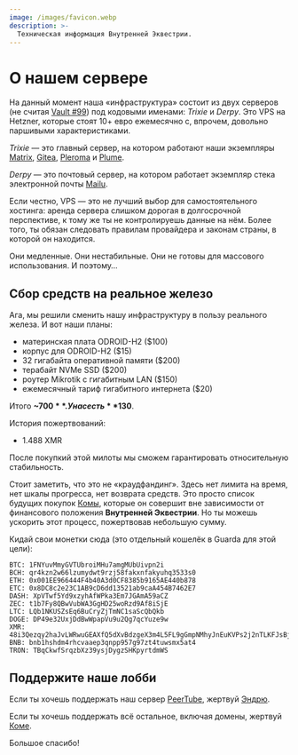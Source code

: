 ```yaml
---
image: /images/favicon.webp
description: >-
  Техническая информация Внутренней Эквестрии.
---
```


# О нашем сервере

На данный момент наша «инфраструктура» состоит из двух серверов (не считая [Vault #99](/ru/how/peertube.md)) под кодовыми именами: *Trixie* и *Derpy*. Это VPS на Hetzner, которые
стоят 10+ евро ежемесячно с, впрочем, довольно паршивыми характеристиками.

*Trixie* — это главный сервер, на котором работают наши экземпляры [Matrix](/ru/how/matrix.md), [Gitea](/ru/how/gitea.md), [Pleroma](/ru/how/pleroma.md) и [Plume](/ru/how/plume.md).

*Derpy* — это почтовый сервер, на котором работает экземпляр стека электронной почты [Mailu](/ru/how/email.md).

Если честно, VPS — это не лучший выбор для самостоятельного хостинга: аренда сервера
слишком дорогая в долгосрочной перспективе, к тому же ты не контролируешь данные
на нём. Более того, ты обязан следовать правилам провайдера и законам страны, в
которой он находится.

Они медленные. Они нестабильные. Они не готовы для массового использования. И поэтому…

## Сбор средств на реальное железо

Ага, мы решили сменить нашу инфраструктуру в пользу реального железа. И вот наши планы:

- материнская плата ODROID-H2 ($100)
- корпус для ODROID-H2 ($15)
- 32 гигабайта оперативной памяти ($200)
- терабайт NVMe SSD ($200)
- роутер Mikrotik с гигабитным LAN ($150)
- ежемесячный тариф гигабитного интернета ($20)

Итого **~$700**. У нас есть **$130**.

История пожертвований:

- 1.488 XMR

После покупкий этой милоты мы сможем гарантировать относительную стабильность.

Стоит заметить, что это не «краудфандинг». Здесь нет лимита на время, нет шкалы
прогресса, нет возврата средств. Это просто список будущих покупок [Комы](/ru/who/commagray.md),
которые он совершит вне зависимости от финансового положения **Внутренней Эквестрии**.
Но ты можешь ускорить этот процесс, пожертвовав небольшую сумму.

Кидай свои монетки сюда (это отдельный кошелёк в Guarda для этой цели):

```
BTC: 1FNYuvMmyGVTUbroiMHu7amgMUbUivpn2i
BCH: qr4kzn2w66lzumydwt9rzj58fakxnfakyuhq3533s0
ETH: 0x001EE966444F4b40A3d0CF8385b9165AE440b878
ETC: 0x8DC8c2e23C1AB9cD6dd13521ab9caA454B7462E7
DASH: XpVTwf5Yd9xzyhAfWPka3Em7JGAmA59aCZ
ZEC: t1b7Fy8QBwVubWA3GgHD25woRzd9Af8iSjE
LTC: LQb1NKUSZsEq6BuCryZjTmNC1saScQbQkb
DOGE: DP49e32UxjDdBwWpapVu9u2Qg7qcYuze9w
XMR: 48i3Qezqy2haJvLWRwuGEAXfQ5dXvBdzgeX3m4L5FL9gGmpNMhyJnEuKVPs2j2nTLKFJsBjud79dr3sRjA9YPe3oBsp24wS
BNB: bnb1hshdm4rhcvaaep3qnpp957g97zt4tuwsmx5at4
TRON: TBqCkwfSrqzbXz39ysjDygzSHKpyrtdmWS
```

## Поддержите наше лобби

Если ты хочешь поддержать наш сервер [PeerTube](/ru/how/peertube.md), жертвуй [Эндрю](https://amorgan.xyz).

Если ты хочешь поддержать всё остальное, включая домены, жертвуй [Коме](/ru/who/commagray.md).

Большое спасибо!
